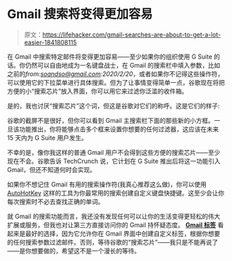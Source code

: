# Gmail 搜索将变得更加容易

> 原文：<https://lifehacker.com/gmail-searches-are-about-to-get-a-lot-easier-1841808115>

在 Gmail 中搜索特定邮件将变得更加容易——至少如果你的组织使用 G Suite 的话。你仍然可以自由地成为一名键盘战士，在 Gmail 的搜索栏中填入参数，比如之前的*from:soandso@gmail.com:2020/2/20*，或者如果你不记得这些操作符，可以使用它的下拉菜单进行具体搜索。但为了让事情变得简单一点，谷歌现在将把方便的小“搜索芯片”放入界面，你可以用它来过滤你泛滥的收件箱。



是的，我也讨厌“搜索芯片”这个词，但这是谷歌对它们的称呼。这是它们的样子:

谷歌的截屏不是很好，但你可以看到 Gmail 主搜索栏下面的那些新的小方框。一旦该功能推出，你将能够点击多个框来设置你想要的任何过滤器，这应该在未来 15 天内为 G Suite 用户发生。

不幸的是，像你我这样的普通 Gmail 用户不会得到这些方便的搜索芯片——至少现在不会。谷歌告诉 TechCrunch 说，它计划在 G Suite 推出后将这一功能引入 Gmail，但还不知道何时会实现。

如果你不想记住 Gmail 有用的搜索操作符(我真心推荐这么做)，你可以使用 [AutoHotKey](https://www.autohotkey.com/) 这样的工具为你最常用的搜索创建自定义键盘快捷键。这至少会让你每次搜索时不必去查找正确的单词。

就 Gmail 的搜索功能而言，我还没有发现任何可以让你的生活变得更轻松的伟大扩展或服务，但我也对让第三方直接访问你的 Gmail 持怀疑态度。 [**Gmail 标签**](https://chrome.google.com/webstore/detail/gmail-tabs-by-cloudhq/ckoglchhifaedlfjhnoaebnloipiepjg) 看起来是最好的选择，因为它允许你在 Gmail 界面中创建自定义标签，根据你想要的任何搜索参数过滤邮件。否则，等待谷歌的“搜索芯片”——我只是不能再说了——是你想要做的，希望这不是一个漫长的等待。